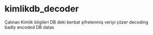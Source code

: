 # kimlikdb_decoder

Çalınan Kimlik bilgileri DB deki berbat şifrelenmiş veriyi çözer 
decoding badly encoded DB datas 
